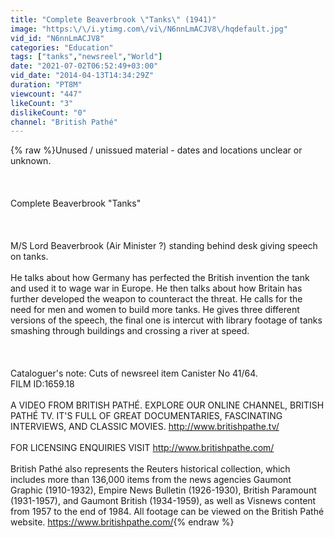 ```yaml
---
title: "Complete Beaverbrook \"Tanks\" (1941)"
image: "https:\/\/i.ytimg.com\/vi\/N6nnLmACJV8\/hqdefault.jpg"
vid_id: "N6nnLmACJV8"
categories: "Education"
tags: ["tanks","newsreel","World"]
date: "2021-07-02T06:52:49+03:00"
vid_date: "2014-04-13T14:34:29Z"
duration: "PT8M"
viewcount: "447"
likeCount: "3"
dislikeCount: "0"
channel: "British Pathé"
---
```

{% raw %}Unused / unissued material - dates and locations unclear or unknown.<br /><br /><br /><br />Complete Beaverbrook &quot;Tanks&quot;<br /><br /><br /><br />M/S  Lord Beaverbrook (Air Minister ?) standing behind desk giving speech on tanks.<br /><br />He talks about how Germany has perfected the British invention the tank and used it to wage war in Europe. He then talks about how Britain has further developed the weapon  to counteract the threat. He calls for the need for men and women to build more tanks.  He gives three different versions of the speech, the final one is intercut with library footage of tanks smashing through buildings and crossing a river at speed.<br /><br /><br /><br />Cataloguer's note: Cuts of newsreel item Canister No 41/64.<br /> FILM ID:1659.18<br /><br />A VIDEO FROM BRITISH PATHÉ. EXPLORE OUR ONLINE CHANNEL, BRITISH PATHÉ TV. IT'S FULL OF GREAT DOCUMENTARIES, FASCINATING INTERVIEWS, AND CLASSIC MOVIES. <a rel="nofollow" target="blank" href="http://www.britishpathe.tv/">http://www.britishpathe.tv/</a><br /><br />FOR LICENSING ENQUIRIES VISIT <a rel="nofollow" target="blank" href="http://www.britishpathe.com/">http://www.britishpathe.com/</a><br /><br />British Pathé also represents the Reuters historical collection, which includes more than 136,000 items from the news agencies Gaumont Graphic (1910-1932), Empire News Bulletin (1926-1930), British Paramount (1931-1957), and Gaumont British (1934-1959), as well as Visnews content from 1957 to the end of 1984. All footage can be viewed on the British Pathé website. <a rel="nofollow" target="blank" href="https://www.britishpathe.com/">https://www.britishpathe.com/</a>{% endraw %}

